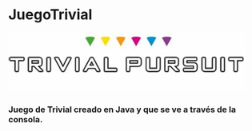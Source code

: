 # JuegoTrivial

<p>
<img src="./imagenes/logo.jpg">
</p>

<h3>Juego de Trivial creado en Java y que se ve a través de la consola.</h3>
